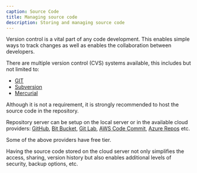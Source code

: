```yaml
---
caption: Source Code
title: Managing source code
description: Storing and managing source code
---
```

Version control is a vital part of any code development. This enables simple ways to track changes as well as enables the collaboration between developers.

There are multiple version control (CVS) systems available, this includes but not limited to:

* [GIT](https://git-scm.com/)
* [Subversion](https://subversion.apache.org/)
* [Mercurial](https://www.mercurial-scm.org/)

Although it is not a requirement, it is strongly recommended to host the source code in the repository. 

Repository server can be setup on the local server or in the available cloud providers: [GitHub](https://github.com/), [Bit Bucket](https://bitbucket.org/), [Git Lab](https://about.gitlab.com/), [AWS Code Commit](https://aws.amazon.com/codecommit/), [Azure Repos](https://azure.microsoft.com/en-au/services/devops/repos/) etc.

Some of the above providers have free tier.

Having the source code stored on the cloud server not only simplifies the access, sharing, version history but also enables additional levels of security, backup options, etc.

